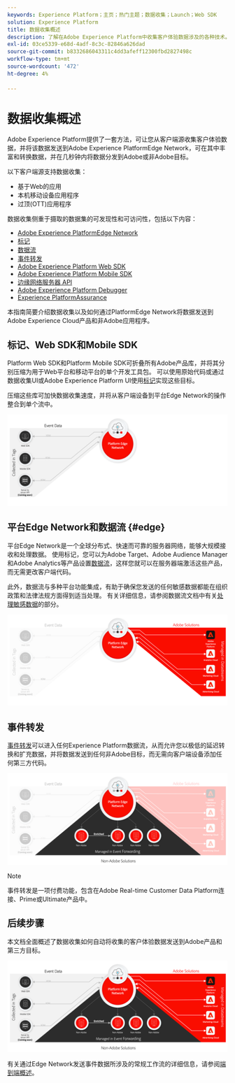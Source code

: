 ```yaml
---
keywords: Experience Platform；主页；热门主题；数据收集；Launch；Web SDK
solution: Experience Platform
title: 数据收集概述
description: 了解在Adobe Experience Platform中收集客户体验数据涉及的各种技术。
exl-id: 03ce5339-e68d-4adf-8c3c-82846a626dad
source-git-commit: b8332686043311c4dd3afeff12300fbd2827498c
workflow-type: tm+mt
source-wordcount: '472'
ht-degree: 4%

---
```


# 数据收集概述

Adobe Experience Platform提供了一套方法，可让您从客户端源收集客户体验数据，并将该数据发送到Adobe Experience PlatformEdge Network，可在其中丰富和转换数据，并在几秒钟内将数据分发到Adobe或非Adobe目标。

以下客户端源支持数据收集：

* 基于Web的应用
* 本机移动设备应用程序
* 过顶(OTT)应用程序

数据收集侧重于摄取的数据集的可发现性和可访问性，包括以下内容：

* [Adobe Experience PlatformEdge Network](https://experienceleague.adobe.com/docs/web-sdk-learn/tutorials/introduction-to-web-sdk-and-edge-network.html)
* [标记](../tags/home.md)
* [数据流](../datastreams/overview.md)
* [事件转发](../tags/ui/event-forwarding/overview.md)
* [Adobe Experience Platform Web SDK](../web-sdk/home.md)
* [Adobe Experience Platform Mobile SDK](https://developer.adobe.com/client-sdks/documentation/)
* [边缘网络服务器 API](../server-api/overview.md)
* [Adobe Experience Platform Debugger](https://chrome.google.com/webstore/detail/adobe-experience-platform/bfnnokhpnncpkdmbokanobigaccjkpob?hl=en)
* [Experience PlatformAssurance](../assurance/home.md)


本指南简要介绍数据收集以及如何通过PlatformEdge Network将数据发送到Adobe Experience Cloud产品和非Adobe应用程序。

## 标记、Web SDK和Mobile SDK

Platform Web SDK和Platform Mobile SDK可折叠所有Adobe产品库，并将其分别压缩为用于Web平台和移动平台的单个开发工具包。 可以使用原始代码或通过数据收集UI或Adobe Experience Platform UI使用[标记](../tags/home.md)实现这些目标。

压缩这些库可加快数据收集速度，并将从客户端设备到平台Edge Network的操作整合到单个流中。

![标记， Web SDK， Mobile SDK](./images/home/tags-sdks.png)

## 平台Edge Network和数据流 {#edge}

平台Edge Network是一个全球分布式、快速而可靠的服务器网络，能够大规模接收和处理数据。 使用标记，您可以为Adobe Target、Adobe Audience Manager和Adobe Analytics等产品设置[数据流](../datastreams/overview.md)，这样您就可以在服务器端激活这些产品，而无需更改客户端代码。

此外，数据流与多种平台功能集成，有助于确保您发送的任何敏感数据都能在组织政策和法律法规方面得到适当处理。 有关详细信息，请参阅数据流文档中有关[处理敏感数据](../datastreams/overview.md#sensitive)的部分。

![数据流和Adobe解决方案](./images/home/adobe-solutions.png)

## 事件转发

[事件转发](../tags/ui/event-forwarding/overview.md)可以进入任何Experience Platform数据流，从而允许您以极低的延迟转换和扩充数据，并将数据发送到任何非Adobe目标，而无需向客户端设备添加任何第三方代码。

![事件转发](./images/home/event-forwarding.png)

>[!NOTE]
>
>事件转发是一项付费功能，包含在Adobe Real-time Customer Data Platform连接、Prime或Ultimate产品中。

## 后续步骤

本文档全面概述了数据收集如何自动将收集的客户体验数据发送到Adobe产品和第三方目标。

![数据收集框架](./images/home/collection.png)

有关通过Edge Network发送事件数据所涉及的常规工作流的详细信息，请参阅[端到端概述](./e2e.md)。
